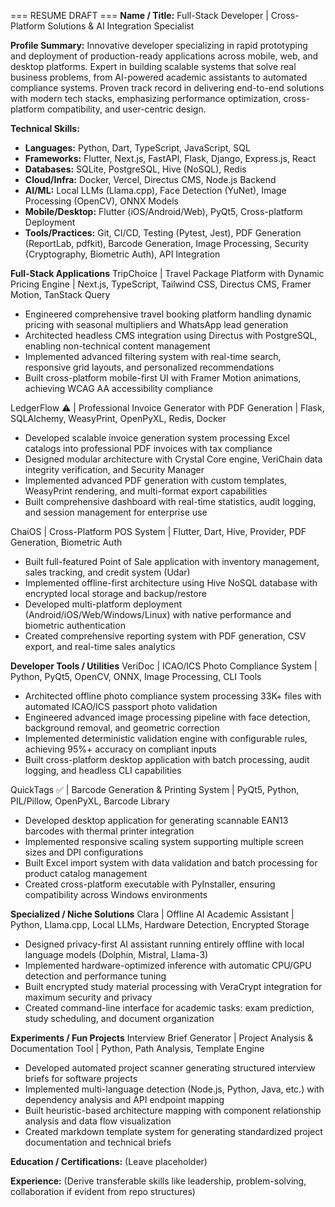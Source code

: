 === RESUME DRAFT ===
**Name / Title:** Full-Stack Developer | Cross-Platform Solutions & AI Integration Specialist

**Profile Summary:**
Innovative developer specializing in rapid prototyping and deployment of production-ready applications across mobile, web, and desktop platforms. Expert in building scalable systems that solve real business problems, from AI-powered academic assistants to automated compliance systems. Proven track record in delivering end-to-end solutions with modern tech stacks, emphasizing performance optimization, cross-platform compatibility, and user-centric design.

**Technical Skills:**
- **Languages:** Python, Dart, TypeScript, JavaScript, SQL
- **Frameworks:** Flutter, Next.js, FastAPI, Flask, Django, Express.js, React
- **Databases:** SQLite, PostgreSQL, Hive (NoSQL), Redis
- **Cloud/Infra:** Docker, Vercel, Directus CMS, Node.js Backend
- **AI/ML:** Local LLMs (Llama.cpp), Face Detection (YuNet), Image Processing (OpenCV), ONNX Models
- **Mobile/Desktop:** Flutter (iOS/Android/Web), PyQt5, Cross-platform Deployment
- **Tools/Practices:** Git, CI/CD, Testing (Pytest, Jest), PDF Generation (ReportLab, pdfkit), Barcode Generation, Image Processing, Security (Cryptography, Biometric Auth), API Integration

**Full-Stack Applications**
TripChoice | Travel Package Platform with Dynamic Pricing Engine | Next.js, TypeScript, Tailwind CSS, Directus CMS, Framer Motion, TanStack Query
- Engineered comprehensive travel booking platform handling dynamic pricing with seasonal multipliers and WhatsApp lead generation
- Architected headless CMS integration using Directus with PostgreSQL, enabling non-technical content management
- Implemented advanced filtering system with real-time search, responsive grid layouts, and personalized recommendations
- Built cross-platform mobile-first UI with Framer Motion animations, achieving WCAG AA accessibility compliance

LedgerFlow ⚠️ | Professional Invoice Generator with PDF Generation | Flask, SQLAlchemy, WeasyPrint, OpenPyXL, Redis, Docker
- Developed scalable invoice generation system processing Excel catalogs into professional PDF invoices with tax compliance
- Designed modular architecture with Crystal Core engine, VeriChain data integrity verification, and Security Manager
- Implemented advanced PDF generation with custom templates, WeasyPrint rendering, and multi-format export capabilities
- Built comprehensive dashboard with real-time statistics, audit logging, and session management for enterprise use

ChaiOS | Cross-Platform POS System | Flutter, Dart, Hive, Provider, PDF Generation, Biometric Auth
- Built full-featured Point of Sale application with inventory management, sales tracking, and credit system (Udar)
- Implemented offline-first architecture using Hive NoSQL database with encrypted local storage and backup/restore
- Developed multi-platform deployment (Android/iOS/Web/Windows/Linux) with native performance and biometric authentication
- Created comprehensive reporting system with PDF generation, CSV export, and real-time sales analytics

**Developer Tools / Utilities**
VeriDoc | ICAO/ICS Photo Compliance System | Python, PyQt5, OpenCV, ONNX, Image Processing, CLI Tools
- Architected offline photo compliance system processing 33K+ files with automated ICAO/ICS passport photo validation
- Engineered advanced image processing pipeline with face detection, background removal, and geometric correction
- Implemented deterministic validation engine with configurable rules, achieving 95%+ accuracy on compliant inputs
- Built cross-platform desktop application with batch processing, audit logging, and headless CLI capabilities

QuickTags ✅ | Barcode Generation & Printing System | PyQt5, Python, PIL/Pillow, OpenPyXL, Barcode Library
- Developed desktop application for generating scannable EAN13 barcodes with thermal printer integration
- Implemented responsive scaling system supporting multiple screen sizes and DPI configurations
- Built Excel import system with data validation and batch processing for product catalog management
- Created cross-platform executable with PyInstaller, ensuring compatibility across Windows environments

**Specialized / Niche Solutions**
Clara | Offline AI Academic Assistant | Python, Llama.cpp, Local LLMs, Hardware Detection, Encrypted Storage
- Designed privacy-first AI assistant running entirely offline with local language models (Dolphin, Mistral, Llama-3)
- Implemented hardware-optimized inference with automatic CPU/GPU detection and performance tuning
- Built encrypted study material processing with VeraCrypt integration for maximum security and privacy
- Created command-line interface for academic tasks: exam prediction, study scheduling, and document organization

**Experiments / Fun Projects**
Interview Brief Generator | Project Analysis & Documentation Tool | Python, Path Analysis, Template Engine
- Developed automated project scanner generating structured interview briefs for software projects
- Implemented multi-language detection (Node.js, Python, Java, etc.) with dependency analysis and API endpoint mapping
- Built heuristic-based architecture mapping with component relationship analysis and data flow visualization
- Created markdown template system for generating standardized project documentation and technical briefs

**Education / Certifications:**
(Leave placeholder)

**Experience:**
(Derive transferable skills like leadership, problem-solving, collaboration if evident from repo structures)
